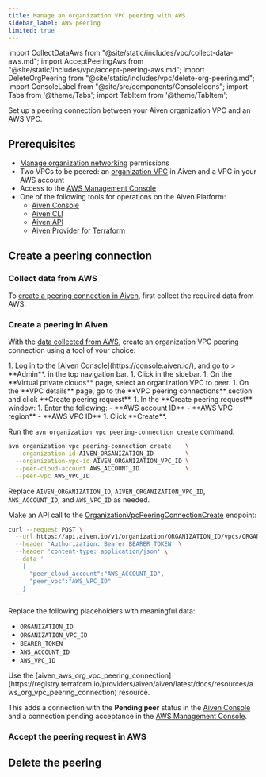 ```yaml
---
title: Manage an organization VPC peering with AWS
sidebar_label: AWS peering
limited: true
---
```


import CollectDataAws from "@site/static/includes/vpc/collect-data-aws.md";
import AcceptPeeringAws from "@site/static/includes/vpc/accept-peering-aws.md";
import DeleteOrgPeering from "@site/static/includes/vpc/delete-org-peering.md";
import ConsoleLabel from "@site/src/components/ConsoleIcons";
import Tabs from '@theme/Tabs';
import TabItem from '@theme/TabItem';

Set up a peering connection between your Aiven organization VPC and an AWS VPC.

## Prerequisites

- [Manage organization networking](/docs/platform/concepts/permissions#organization-permissions)
  permissions
- Two VPCs to be peered: an
  [organization VPC](/docs/platform/howto/manage-organization-vpc#create-an-organization-vpc)
  in Aiven and a VPC in your AWS account
- Access to the [AWS Management Console](https://console.aws.amazon.com)
- One of the following tools for operations on the Aiven Platform:
  - [Aiven Console](https://console.aiven.io/)
  - [Aiven CLI](/docs/tools/cli)
  - [Aiven API](/docs/tools/api)
  - [Aiven Provider for Terraform](/docs/tools/terraform)

## Create a peering connection

### Collect data from AWS

To
[create a peering connection in Aiven](/docs/platform/howto/manage-org-vpc-peering-aws#create-a-peering-in-aiven),
first collect the required data from AWS:

<CollectDataAws/>

### Create a peering in Aiven

With the [data collected from AWS](/docs/platform/howto/manage-org-vpc-peering-aws#collect-data-from-aws),
create an organization VPC peering connection using a tool of your choice:

<Tabs groupId="group1">
<TabItem value="console" label="Aiven Console" default>
1. Log in to the [Aiven Console](https://console.aiven.io/), and go to
   <ConsoleLabel name="userinformation"/> > **Admin**. in the
   top navigation bar.
1. Click <ConsoleLabel name="vpcs"/> in the sidebar.
1. On the **Virtual private clouds** page, select an organization VPC to peer.
1. On the **VPC details** page, go to the **VPC peering connections** section and
   click **Create peering request**.
1. In the **Create peering request** window:
   1. Enter the following:
      - **AWS account ID**
      - **AWS VPC region**
      - **AWS VPC ID**
   1. Click **Create**.

</TabItem>
<TabItem value="cli" label="Aiven CLI">

Run the `avn organization vpc peering-connection create` command:

```bash
avn organization vpc peering-connection create    \
  --organization-id AIVEN_ORGANIZATION_ID         \
  --organization-vpc-id AIVEN_ORGANIZATION_VPC_ID \
  --peer-cloud-account AWS_ACCOUNT_ID             \
  --peer-vpc AWS_VPC_ID
```

Replace `AIVEN_ORGANIZATION_ID`, `AIVEN_ORGANIZATION_VPC_ID`, `AWS_ACCOUNT_ID`, and
`AWS_VPC_ID` as needed.

</TabItem>
<TabItem value="api" label="Aiven API">

Make an API call to the
[OrganizationVpcPeeringConnectionCreate](https://api.aiven.io/doc/#tag/Organization_Vpc/operation/OrganizationVpcPeeringConnectionCreate)
endpoint:

```bash
curl --request POST \
  --url https://api.aiven.io/v1/organization/ORGANIZATION_ID/vpcs/ORGANIZATION_VPC_ID/peering-connections \
  --header 'Authorization: Bearer BEARER_TOKEN' \
  --header 'content-type: application/json' \
  --data '
    {
      "peer_cloud_account":"AWS_ACCOUNT_ID",
      "peer_vpc":"AWS_VPC_ID"
    }
  '
```

Replace the following placeholders with meaningful data:

- `ORGANIZATION_ID`
- `ORGANIZATION_VPC_ID`
- `BEARER_TOKEN`
- `AWS_ACCOUNT_ID`
- `AWS_VPC_ID`

</TabItem>
<TabItem value="tf" label="Aiven Provider for Terraform">
Use the
[aiven_aws_org_vpc_peering_connection](https://registry.terraform.io/providers/aiven/aiven/latest/docs/resources/aws_org_vpc_peering_connection)
resource.
</TabItem>
</Tabs>

This adds a connection with the **Pending peer** status in the
[Aiven Console](https://console.aiven.io/) and a connection pending acceptance in
the [AWS Management Console](https://console.aws.amazon.com).

### Accept the peering request in AWS

<AcceptPeeringAws/>

## Delete the peering

<DeleteOrgPeering/>
